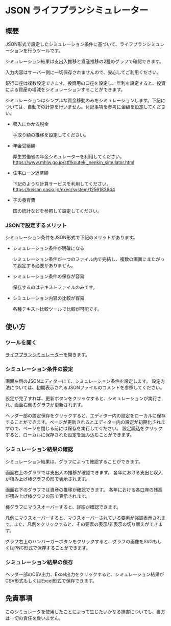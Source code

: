 # JSON ライフプランシミュレーター

## 概要

JSON形式で設定したシミュレーション条件に基づいて、ライフプランシミュレーションを行うツールです。

シミュレーション結果は支出入推移と資産推移の2種のグラフで確認できます。

入力内容はサーバー側に一切保存されませんので、安心してご利用ください。

銀行口座は複数設定できます。投資用の口座を設定し、年利を設定すると、投資による資産の増減をシミュレーションすることができます。

シミュレーションはシンプルな資金移動のみをシミュレーションします。下記については、自動での計算を行いません。付記事項を参考に金額を設定してください。

* 収入にかかる税金
  
  手取り額の推移を設定してください。

* 年金受給額

  厚生労働省の年金シミュレーターを利用してください。
  https://www.mhlw.go.jp/stf/kouteki_nenkin_simulator.html

* 住宅ローン返済額

  下記のような計算サービスを利用してください。
  https://keisan.casio.jp/exec/system/1256183644

* 子の養育費

  国の統計などを参照して設定してください。 

### JSONで設定するメリット

シミュレーション条件をJSON形式で下記のメリットがあります。

* シミュレーション条件が明確になる

  シミュレーション条件が一つのファイル内で完結し、複数の画面にまたがって設定する必要がありません。

* シミュレーション条件の保存が容易

  保存するのはテキストファイルのみです。

* シミュレーション内容の比較が容易
  
  各種テキスト比較ツールで比較が可能です。

## 使い方

### ツールを開く

<a href="https://yamauchist.github.io/json-lp-simulator/" target="_blank" rel="noopener noreferrer">ライフプランシミュレーター</a>を開きます。

### シミュレーション条件の設定

画面左側のJSONエディターにて、シミュレーション条件を設定します。
設定方法については、初期表示されるJSONファイルのコメントを参照してください。

設定が完了すれば、更新ボタンをクリックすると、シミュレーションが実行され、画面右側のグラフが更新されます。

ヘッダー部の設定保存をクリックすると、エディター内の設定をローカルに保存することができます。ページが更新されるとエディター内の設定が初期化されますので、ページを閉じる前には保存を実行してください。
設定読込をクリックすると、ローカルに保存された設定を読み込むことができます。

### シミュレーション結果の確認

シミュレーション結果は、グラフによって確認することができます。

画面右上のグラフでは支出入の推移が確認できます。
各年における支出と収入が積み上げ棒グラフの形で表示されます。

画面右下のグラフでは資産の推移が確認できます。
各年における各口座の残高が積み上げ棒グラフの形で表示されます。

棒グラフにマウスオーバーすると、詳細が確認できます。

凡例にマウスオーバーすると、マウスオーバーされている要素が強調表示されます。また、凡例をクリックすると、その要素の表示/非表示の切り替えができます。

グラフ右上のハンバーガーボタンをクリックすると、グラフの画像をSVGもしくはPNG形式で保存することができます。

### シミュレーション結果の保存

ヘッダー部のCSV出力、Excel出力をクリックすると、シミュレーション結果がCSV形式もしくはExcel形式で保存できます。

## 免責事項

このシミュレータを使用したことによって生じたいかなる損害についても、当方は一切の責任を負いません。
